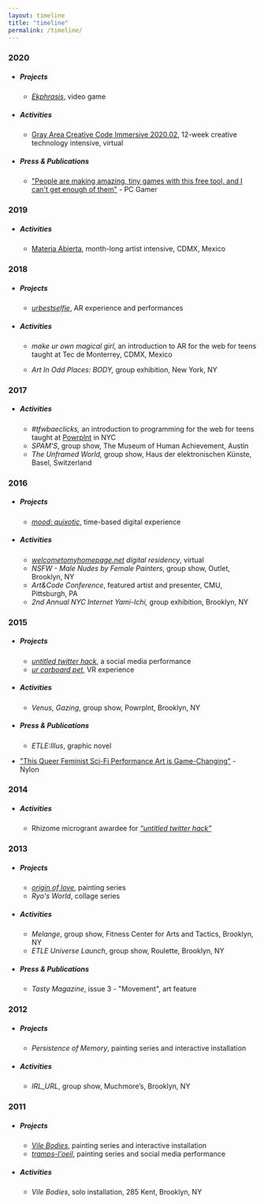 ```yaml
---
layout: timeline
title: "timeline"
permalink: /timeline/
---
```


### 2020

- ##### Projects

  - *[Ekphrasis](/projects/ekphrasis/)*, video game
  
- ##### Activities

  - [Gray Area Creative Code Immersive 2020.02](https://grayarea.org/learn/immersive/), 12-week creative technology intensive, virtual

- ##### Press & Publications

  - ["People are making amazing, tiny games with this free tool, and I can't get enough of them"](https://www.pcgamer.com/people-are-making-amazing-tiny-games-with-this-free-tool-and-i-cant-get-enough-of-them/) - PC Gamer
  
    

### 2019

- ##### Activities

  - [Materia Abierta](https://materiaabierta.com/), month-long artist intensive, CDMX, Mexico
  


### 2018

- ##### Projects

  - [*urbestselfie*](/projects/urbestselfie/), AR experience and performances
  
- ##### Activities

  - *make ur own magical girl*, an introduction to AR for the web for teens taught at Tec de Monterrey, CDMX, Mexico

  - *Art In Odd Places: BODY,* group exhibition, New York, NY

    


### 2017

- ##### Activities

  - *#tfwbaeclicks,* an introduction to programming for the web for teens taught at [Powrplnt](https://www.powrplnt.org/) in NYC
  - *SPAM'S*, group show, The Museum of Human Achievement, Austin
  - *The Unframed World,* group show, Haus der elektronischen Künste, Basel, Switzerland

  


### 2016

- ##### Projects

  - [*mood: quixotic*](/projects/mood-quixotic/), time-based digital experience
  
- ##### Activities

  - *[welcometomyhomepage.net](https://www.welcometomyhomepage.net/) digital residency*, virtual
  - *NSFW - Male Nudes by Female Painters*, group show, Outlet, Brooklyn, NY
  - *Art&Code Conference*, featured artist and presenter, CMU, Pittsburgh, PA
  - *2nd Annual NYC Internet Yami-Ichi,* group exhibition, Brooklyn, NY

  


### 2015

- ##### Projects

  - [*untitled twitter hack*](/projects/twitter/), a social media performance
  - [*ur carboard pet*](/projects/urcardboardpet/), VR experience
  
- ##### Activities

  - *Venus, Gazing*, group show, Powrplnt, Brooklyn, NY

- ##### Press & Publications

  - *ETLE:Illus*, graphic novel
- ["This Queer Feminist Sci-Fi Performance Art is Game-Changing"](https://www.nylon.com/articles/etle-universe) - Nylon
  
  

### 2014

- ##### Activities

  - Rhizome microgrant awardee for [*“untitled twitter hack”*](/projects/twitter/)

  


### 2013

- ##### Projects

  - [*origin of love*](/projects/origin/), painting series
  - *Ryo's World*, collage series

- ##### Activities

  - *Melange*, group show, Fitness Center for Arts and Tactics, Brooklyn, NY
  - *ETLE Universe Launch*, group show, Roulette, Brooklyn, NY

- ##### Press & Publications

  - *Tasty Magazine*, issue 3 - "Movement", art feature
  
    
  
### 2012

- ##### Projects

  - *Persistence of Memory*, painting series and interactive installation

- ##### Activities

  - *IRL_URL*, group show, Muchmore’s, Brooklyn, NY
  
    
  

### 2011

- ##### Projects

  - [*Vile Bodies*](/projects/vile-bodies/), painting series and interactive installation
  - [*tramps-l'oeil*](/projects/tramps/), painting series and social media performance

- ##### Activities

  - *Vile Bodies*, solo installation, 285 Kent, Brooklyn, NY

    
